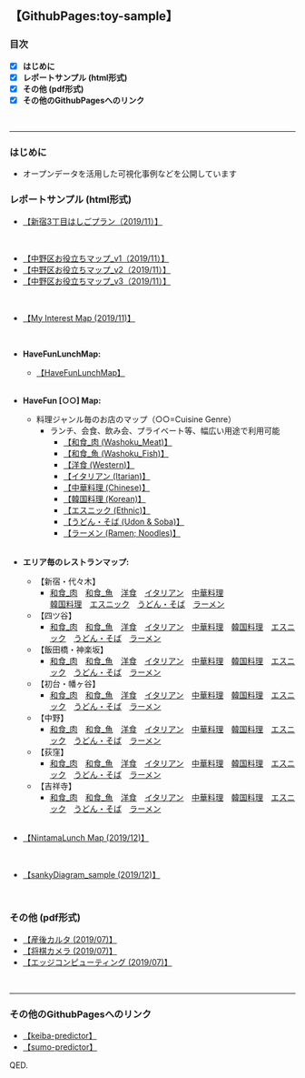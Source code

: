 ## 【GithubPages:toy-sample】

<style>
table, th, td {
    border:none;
}
</style>

### 目次
- [x]  **はじめに**
- [x]  **レポートサンプル (html形式)**
- [x]  **その他 (pdf形式)**
- [x]  **その他のGithubPagesへのリンク**
<br> 
 
--- 

### はじめに
- オープンデータを活用した可視化事例などを公開しています


### レポートサンプル (html形式)
- [【新宿3丁目はしごプラン（2019/11）】](https://ryutoro-galois.github.io/toy-samples/leaflet_sample_hashigo_plan_20191106.html)
<br>

- [【中野区お役立ちマップ_v1（2019/11）】](https://ryutoro-galois.github.io/toy-samples/leaflet_sample_nakanoku_20191107.html)
- [【中野区お役立ちマップ_v2（2019/11）】](https://ryutoro-galois.github.io/toy-samples/leaflet_sample_nakanoku_v2_20191120.html)
- [【中野区お役立ちマップ_v3（2019/11）】](https://ryutoro-galois.github.io/toy-samples/leaflet_sample_nakanoku_v3_20191125.html)
<br>

- [【My Interest Map (2019/11)】](https://ryutoro-galois.github.io/toy-samples/interest_map_20191127.html)
<br>

- **HaveFunLunchMap:**
  - [【HaveFunLunchMap】](https://ryutoro-galois.github.io/toy-samples/HaveFunLunchMap.html)
  <br>

- **HaveFun [○○] Map:**
  - 料理ジャンル毎のお店のマップ（○○=Cuisine Genre）
      - ランチ、会食、飲み会、プライベート等、幅広い用途で利用可能
          - [【和食_肉 (Washoku_Meat)】](https://ryutoro-galois.github.io/toy-samples/HaveFun_g01_Washoku_Meat_Map.html)
          - [【和食_魚 (Washoku_Fish)】](https://ryutoro-galois.github.io/toy-samples/HaveFun_g02_Washoku_Fish_Map.html)
          - [【洋食 (Western)】](https://ryutoro-galois.github.io/toy-samples/HaveFun_g03_WesternFood_Map.html)
          - [【イタリアン (Itarian)】](https://ryutoro-galois.github.io/toy-samples/HaveFun_g04_ItarianFood_Map.html)
          - [【中華料理 (Chinese)】](https://ryutoro-galois.github.io/toy-samples/HaveFun_g05_ChineseFood_Map.html)
          - [【韓国料理 (Korean)】](https://ryutoro-galois.github.io/toy-samples/HaveFun_g06_KoreanFood_Map.html)
          - [【エスニック (Ethnic)】](https://ryutoro-galois.github.io/toy-samples/HaveFun_g07_EthnicFood_Map.html)
          - [【うどん・そば (Udon & Soba)】](https://ryutoro-galois.github.io/toy-samples/HaveFun_g08_Udon_Soba_Map.html)
          - [【ラーメン (Ramen; Noodles)】](https://ryutoro-galois.github.io/toy-samples/HaveFun_g09_Ramen_Map.html)
    <br>


- **エリア毎のレストランマップ:**
  - 【新宿・代々木】
    - [<u>和食_肉</u>](https://ryutoro-galois.github.io/toy-samples/HaveFun_g01_Washoku_Meat_Map_[shinjuku_yoyogi].html)　[<u>和食_魚</u>](https://ryutoro-galois.github.io/toy-samples/HaveFun_g02_Washoku_Fish_Map_[shinjuku_yoyogi].html)　[<u>洋食</u>](https://ryutoro-galois.github.io/toy-samples/HaveFun_g03_WesternFood_Map_[shinjuku_yoyogi].html)　[<u>イタリアン</u>](https://ryutoro-galois.github.io/toy-samples/HaveFun_g04_ItarianFood_Map_[shinjuku_yoyogi].html)　[<u>中華料理</u>](https://ryutoro-galois.github.io/toy-samples/HaveFun_g05_ChineseFood_Map_[shinjuku_yoyogi].html)<br>[<u>韓国料理</u>](https://ryutoro-galois.github.io/toy-samples/HaveFun_g06_KoreanFood_Map_[shinjuku_yoyogi].html)　[<u>エスニック</u>](https://ryutoro-galois.github.io/toy-samples/HaveFun_g07_EthnicFood_Map_[shinjuku_yoyogi].html)　[<u>うどん・そば</u>](https://ryutoro-galois.github.io/toy-samples/HaveFun_g08_Udon_Soba_Map_[shinjuku_yoyogi].html)　[<u>ラーメン</u>](https://ryutoro-galois.github.io/toy-samples/HaveFun_g09_Ramen_Map_[shinjuku_yoyogi].html)
  - 【四ツ谷】
    - [<u>和食_肉</u>](https://ryutoro-galois.github.io/toy-samples/HaveFun_g01_Washoku_Meat_Map_[yotsuya].html)　[<u>和食_魚</u>](https://ryutoro-galois.github.io/toy-samples/HaveFun_g02_Washoku_Fish_Map_[yotsuya].html)　[<u>洋食</u>](https://ryutoro-galois.github.io/toy-samples/HaveFun_g03_WesternFood_Map_[yotsuya].html)　[<u>イタリアン</u>](https://ryutoro-galois.github.io/toy-samples/HaveFun_g04_ItarianFood_Map_[yotsuya].html)　[<u>中華料理</u>](https://ryutoro-galois.github.io/toy-samples/HaveFun_g05_ChineseFood_Map_[yotsuya].html)　[<u>韓国料理</u>](https://ryutoro-galois.github.io/toy-samples/HaveFun_g06_KoreanFood_Map_[yotsuya].html)　[<u>エスニック</u>](https://ryutoro-galois.github.io/toy-samples/HaveFun_g07_EthnicFood_Map_[yotsuya].html)　[<u>うどん・そば</u>](https://ryutoro-galois.github.io/toy-samples/HaveFun_g08_Udon_Soba_Map_[yotsuya].html)　[<u>ラーメン</u>](https://ryutoro-galois.github.io/toy-samples/HaveFun_g09_Ramen_Map_[yotsuya].html)
  - 【飯田橋・神楽坂】
    - [<u>和食_肉</u>](https://ryutoro-galois.github.io/toy-samples/HaveFun_g01_Washoku_Meat_Map_[iidabashi_kagurazaka].html)　[<u>和食_魚</u>](https://ryutoro-galois.github.io/toy-samples/HaveFun_g02_Washoku_Fish_Map_[iidabashi_kagurazaka].html)　[<u>洋食</u>](https://ryutoro-galois.github.io/toy-samples/HaveFun_g03_WesternFood_Map_[iidabashi_kagurazaka].html)　[<u>イタリアン</u>](https://ryutoro-galois.github.io/toy-samples/HaveFun_g04_ItarianFood_Map_[iidabashi_kagurazaka].html)　[<u>中華料理</u>](https://ryutoro-galois.github.io/toy-samples/HaveFun_g05_ChineseFood_Map_[iidabashi_kagurazaka].html)　[<u>韓国料理</u>](https://ryutoro-galois.github.io/toy-samples/HaveFun_g06_KoreanFood_Map_[iidabashi_kagurazaka].html)　[<u>エスニック</u>](https://ryutoro-galois.github.io/toy-samples/HaveFun_g07_EthnicFood_Map_[iidabashi_kagurazaka].html)　[<u>うどん・そば</u>](https://ryutoro-galois.github.io/toy-samples/HaveFun_g08_Udon_Soba_Map_[iidabashi_kagurazaka].html)　[<u>ラーメン</u>](https://ryutoro-galois.github.io/toy-samples/HaveFun_g09_Ramen_Map_[iidabashi_kagurazaka].html)
  - 【初台・幡ヶ谷】
    - [<u>和食_肉</u>](https://ryutoro-galois.github.io/toy-samples/HaveFun_g01_Washoku_Meat_Map_[hatsudai_hatagaya].html)　[<u>和食_魚</u>](https://ryutoro-galois.github.io/toy-samples/HaveFun_g02_Washoku_Fish_Map_[hatsudai_hatagaya].html)　[<u>洋食</u>](https://ryutoro-galois.github.io/toy-samples/HaveFun_g03_WesternFood_Map_[hatsudai_hatagaya].html)　[<u>イタリアン</u>](https://ryutoro-galois.github.io/toy-samples/HaveFun_g04_ItarianFood_Map_[hatsudai_hatagaya].html)　[<u>中華料理</u>](https://ryutoro-galois.github.io/toy-samples/HaveFun_g05_ChineseFood_Map_[hatsudai_hatagaya].html)　[<u>韓国料理</u>](https://ryutoro-galois.github.io/toy-samples/HaveFun_g06_KoreanFood_Map_[hatsudai_hatagaya].html)　[<u>エスニック</u>](https://ryutoro-galois.github.io/toy-samples/HaveFun_g07_EthnicFood_Map_[hatsudai_hatagaya].html)　[<u>うどん・そば</u>](https://ryutoro-galois.github.io/toy-samples/HaveFun_g08_Udon_Soba_Map_[hatsudai_hatagaya].html)　[<u>ラーメン</u>](https://ryutoro-galois.github.io/toy-samples/HaveFun_g09_Ramen_Map_[hatsudai_hatagaya].html)
  - 【中野】
    - [<u>和食_肉</u>](https://ryutoro-galois.github.io/toy-samples/HaveFun_g01_Washoku_Meat_Map_[nakano].html)　[<u>和食_魚</u>](https://ryutoro-galois.github.io/toy-samples/HaveFun_g02_Washoku_Fish_Map_[nakano].html)　[<u>洋食</u>](https://ryutoro-galois.github.io/toy-samples/HaveFun_g03_WesternFood_Map_[nakano].html)　[<u>イタリアン</u>](https://ryutoro-galois.github.io/toy-samples/HaveFun_g04_ItarianFood_Map_[nakano].html)　[<u>中華料理</u>](https://ryutoro-galois.github.io/toy-samples/HaveFun_g05_ChineseFood_Map_[nakano].html)　[<u>韓国料理</u>](https://ryutoro-galois.github.io/toy-samples/HaveFun_g06_KoreanFood_Map_[nakano].html)　[<u>エスニック</u>](https://ryutoro-galois.github.io/toy-samples/HaveFun_g07_EthnicFood_Map_[nakano].html)　[<u>うどん・そば</u>](https://ryutoro-galois.github.io/toy-samples/HaveFun_g08_Udon_Soba_Map_[nakano].html)　[<u>ラーメン</u>](https://ryutoro-galois.github.io/toy-samples/HaveFun_g09_Ramen_Map_[nakano].html)
  - 【荻窪】
    - [<u>和食_肉</u>](https://ryutoro-galois.github.io/toy-samples/HaveFun_g01_Washoku_Meat_Map_[ogikubo].html)　[<u>和食_魚</u>](https://ryutoro-galois.github.io/toy-samples/HaveFun_g02_Washoku_Fish_Map_[ogikubo].html)　[<u>洋食</u>](https://ryutoro-galois.github.io/toy-samples/HaveFun_g03_WesternFood_Map_[ogikubo].html)　[<u>イタリアン</u>](https://ryutoro-galois.github.io/toy-samples/HaveFun_g04_ItarianFood_Map_[ogikubo].html)　[<u>中華料理</u>](https://ryutoro-galois.github.io/toy-samples/HaveFun_g05_ChineseFood_Map_[ogikubo].html)　[<u>韓国料理</u>](https://ryutoro-galois.github.io/toy-samples/HaveFun_g06_KoreanFood_Map_[ogikubo].html)　[<u>エスニック</u>](https://ryutoro-galois.github.io/toy-samples/HaveFun_g07_EthnicFood_Map_[ogikubo].html)　[<u>うどん・そば</u>](https://ryutoro-galois.github.io/toy-samples/HaveFun_g08_Udon_Soba_Map_[ogikubo].html)　[<u>ラーメン</u>](https://ryutoro-galois.github.io/toy-samples/HaveFun_g09_Ramen_Map_[ogikubo].html)
  - 【吉祥寺】
    - [<u>和食_肉</u>](https://ryutoro-galois.github.io/toy-samples/HaveFun_g01_Washoku_Meat_Map_[kichijouji].html)　[<u>和食_魚</u>](https://ryutoro-galois.github.io/toy-samples/HaveFun_g02_Washoku_Fish_Map_[kichijouji].html)　[<u>洋食</u>](https://ryutoro-galois.github.io/toy-samples/HaveFun_g03_WesternFood_Map_[kichijouji].html)　[<u>イタリアン</u>](https://ryutoro-galois.github.io/toy-samples/HaveFun_g04_ItarianFood_Map_[kichijouji].html)　[<u>中華料理</u>](https://ryutoro-galois.github.io/toy-samples/HaveFun_g05_ChineseFood_Map_[kichijouji].html)　[<u>韓国料理</u>](https://ryutoro-galois.github.io/toy-samples/HaveFun_g06_KoreanFood_Map_[kichijouji].html)　[<u>エスニック</u>](https://ryutoro-galois.github.io/toy-samples/HaveFun_g07_EthnicFood_Map_[kichijouji].html)　[<u>うどん・そば</u>](https://ryutoro-galois.github.io/toy-samples/HaveFun_g08_Udon_Soba_Map_[kichijouji].html)　[<u>ラーメン</u>](https://ryutoro-galois.github.io/toy-samples/HaveFun_g09_Ramen_Map_[kichijouji].html)
  <br>

- [【NintamaLunch Map (2019/12)】](https://ryutoro-galois.github.io/toy-samples/leaflet_LunchMap_[Shinjuku-ku].html)
<br>

- [【sankyDiagram_sample (2019/12)】](https://ryutoro-galois.github.io/toy-samples/sankeyDiagram_sample.html)
<br>


### その他 (pdf形式)
- [【産後カルタ (2019/07)】](MLLabSpace_20190725_01_SangoKaruta.pdf)
- [【将棋カメラ (2019/07)】](MLLabSpace_20190725_02_ShogiCamera.pdf)
- [【エッジコンピューティング (2019/07)】](MLLabSpace_20190725_03_EdgeComputing.pdf)
<br>


---

### その他のGithubPagesへのリンク
- [【keiba-predictor】](https://ryutoro-galois.github.io/keiba-predictor/)
- [【sumo-predictor】](https://ryutoro-galois.github.io/sumo-predictor/)

QED.
